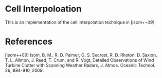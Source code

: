 Cell Interpoloation
===

This is an implementation of the cell interpolation technique in [isom++09]

References
===
[isom++09] Isom, B. M., R. D. Palmer, G. S. Secrest, R. D. Rhoton, D. Saxion, T. L. Allmon, J. Reed, T. Crum, and R. Vogt, Detailed Observations of Wind Turbine Clutter with Scanning Weather Radars, J. Atmos. Oceanic Technol. 26, 894-910, 2009.
